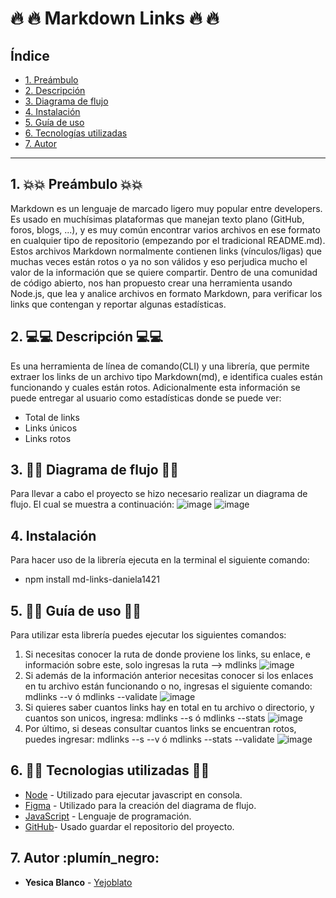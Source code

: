 # :fire: :fire: Markdown Links :fire: :fire:
## Índice
* [1. Preámbulo](#1-preámbulo)
* [2. Descripción](#2-resumen-del-proyecto)
* [3. Diagrama de flujo](#4-diagrama-de-flujo)
* [4. Instalación ](#3-instalación)
* [5. Guía de uso](#4-guia-de-uso)
* [6. Tecnologías utilizadas](#6-tecnologías-utlizadas)
* [7. Autor](#7-autor)
***
## 1. :boom::boom: Preámbulo :boom::boom:
Markdown es un lenguaje de marcado ligero muy popular entre developers. Es usado en muchísimas plataformas que manejan texto plano (GitHub, foros, blogs, ...), y es muy común encontrar varios archivos en ese formato en cualquier tipo de repositorio (empezando por el tradicional README.md).
Estos archivos Markdown normalmente contienen links (vínculos/ligas) que muchas veces están rotos o ya no son válidos y eso perjudica mucho el valor de la información que se quiere compartir.
Dentro de una comunidad de código abierto, nos han propuesto crear una herramienta usando Node.js, que lea y analice archivos en formato Markdown, para verificar los links que contengan y reportar algunas estadísticas.
## 2. :computer::computer: Descripción :computer::computer:
Es una herramienta de línea de comando(CLI) y una librería, que permite extraer los links de un archivo tipo Markdown(md), e identifica cuales están funcionando y cuales están rotos. Adicionalmente esta información se puede entregar al usuario como estadísticas donde se puede ver:
* Total de links
* Links únicos
* Links rotos
## 3. :art::art: Diagrama de flujo :art::art:
Para llevar a cabo el proyecto se hizo necesario realizar un diagrama de flujo. El cual se muestra a continuación:
![image](https://user-images.githubusercontent.com/92064924/168403623-c7a70135-6e28-419e-93ab-5d1a5fca4d5e.png)
![image](https://user-images.githubusercontent.com/92064924/168403649-df5c9c2f-0543-46f4-8d43-e510d9e32f60.png)
## 4. Instalación
Para hacer uso de la librería ejecuta en la terminal el siguiente comando:
* npm install md-links-daniela1421
## 5. :memo::memo: Guía de uso :memo::memo:
Para utilizar esta librería puedes ejecutar los siguientes comandos:
1. Si necesitas conocer la ruta de donde proviene los links, su enlace, e información sobre este, solo ingresas la ruta --> mdlinks <path>
![image](https://user-images.githubusercontent.com/92064924/168402857-08c61595-16ff-407e-815d-e398fb845f7c.png)
 2. Si además de la información anterior necesitas conocer si los enlaces en tu archivo están funcionando o no, ingresas el siguiente comando: mdlinks <path> --v ó mdlinks <path> --validate
 ![image](https://user-images.githubusercontent.com/92064924/168403109-82db34f7-b742-4d47-9db3-d9ffd69ba497.png)
3. Si quieres saber cuantos links hay en total en tu archivo o directorio, y cuantos son unicos, ingresa: mdlinks <path> --s ó mdlinks <path> --stats
![image](https://user-images.githubusercontent.com/92064924/168403260-58b8cba2-17ef-4a6d-804b-864d823db4e6.png)
4. Por último, si deseas consultar cuantos links se encuentran rotos, puedes ingresar:
  mdlinks <path> --s --v ó mdlinks <path> --stats --validate
 ![image](https://user-images.githubusercontent.com/92064924/168403361-f7f186d6-dba6-4ee9-b304-c4db39ef04e9.png)
## 6. :satellite::satellite: Tecnologias utilizadas :satellite::satellite:
* [Node](https://nodejs.org/es/) - Utilizado para ejecutar javascript en consola.
* [Figma](https://www.figma.com/login) - Utilizado para la creación del diagrama de flujo.
* [JavaScript](https://developer.mozilla.org/es/docs/Web/JavaScript) - Lenguaje de programación.
* [GitHub](https://github.com/)- Usado guardar el repositorio del proyecto.
## 7. Autor :plumín_negro:
* **Yesica Blanco** - [Yejoblato](https://github.com/Yesiblato)
